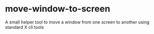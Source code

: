 # move-window-to-screen
A small helper tool to move a window from one screen to another using standard X cli tools
